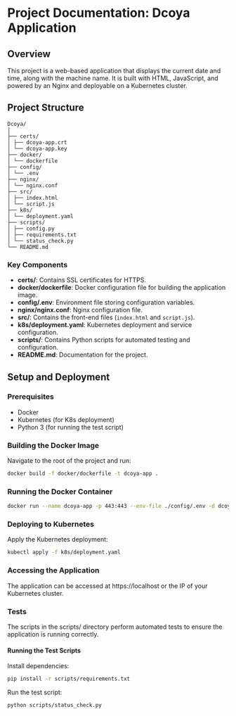 # Project Documentation: Dcoya Application

## Overview

This project is a web-based application that displays the current date and time, along with the machine name. 
It is built with HTML, JavaScript, 
and powered by an Nginx and deployable on a Kubernetes cluster.

## Project Structure

```
Dcoya/
│
├── certs/
│ ├── dcoya-app.crt
│ └── dcoya-app.key
├── docker/
│ └── dockerfile
├── config/
│ └── .env
├── nginx/
│ └── nginx.conf
├── src/
│ ├── index.html
│ └── script.js
├── k8s/
│ └── deployment.yaml
├── scripts/
│ ├── config.py
│ ├── requirements.txt
│ └── status_check.py
└── README.md
```


### Key Components

- **certs/**: Contains SSL certificates for HTTPS.
- **docker/dockerfile**: Docker configuration file for building the application image.
- **config/.env**: Environment file storing configuration variables.
- **nginx/nginx.conf**: Nginx configuration file.
- **src/**: Contains the front-end files (`index.html` and `script.js`).
- **k8s/deployment.yaml**: Kubernetes deployment and service configuration.
- **scripts/**: Contains Python scripts for automated testing and configuration.
- **README.md**: Documentation for the project.

## Setup and Deployment

### Prerequisites

- Docker
- Kubernetes (for K8s deployment)
- Python 3 (for running the test script)

### Building the Docker Image

Navigate to the root of the project and run:

```bash
docker build -f docker/dockerfile -t dcoya-app .
```
### Running the Docker Container
```bash
docker run --name dcoya-app -p 443:443 --env-file ./config/.env -d dcoya-app
```
### Deploying to Kubernetes
Apply the Kubernetes deployment:
```bash
kubectl apply -f k8s/deployment.yaml
```

### Accessing the Application

The application can be accessed at https://localhost or the IP of your Kubernetes cluster.

### Tests
The scripts in the scripts/ directory perform automated tests to ensure the application is running correctly.
#### Running the Test Scripts
Install dependencies:
```bash
pip install -r scripts/requirements.txt
```
Run the test script:
```bash
python scripts/status_check.py
```
